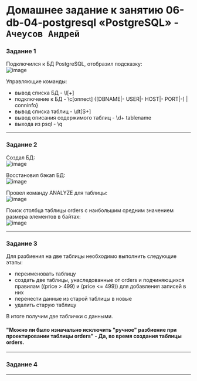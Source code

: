 # Домашнее задание к занятию 06-db-04-postgresql «PostgreSQL» - `Ачеусов Андрей`

### Задание 1
Подключился к БД PostgreSQL, отобразил подсказку:  
![image](https://github.com/AndrewAche/HW_ALL/assets/121398221/b604854e-6f28-4001-af67-fd64a2271c5a)  
  
Управляющие команды:  
* вывод списка БД - \l[+]  
* подключение к БД - \c[onnect] {[DBNAME|- USER|- HOST|- PORT|-] | conninfo}  
* вывод списка таблиц - \dt[S+]  
* вывод описания содержимого таблиц - \d+ tablename  
* выхода из psql - \q  

---


### Задание 2

Создал БД:  
![image](https://github.com/AndrewAche/HW_ALL/assets/121398221/492d5c8d-520f-4d7b-93a9-24b1a2fc2026)  
  
Восстановил бэкап БД:  
![image](https://github.com/AndrewAche/HW_ALL/assets/121398221/ede147a1-fd5b-41c0-bd23-3a966aebe2d1)   
  
Провел команду ANALYZE для таблицы:  
![image](https://github.com/AndrewAche/HW_ALL/assets/121398221/67ca5108-f9bf-44c7-97f7-4d16630a14ed)  
  
Поиск столбца таблицы orders с наибольшим средним значением размера элементов в байтах:  
![image](https://github.com/AndrewAche/HW_ALL/assets/121398221/55ce4f22-aaf7-4747-bee8-9b3ddbfb71ed)  


---


### Задание 3

Для разбиения на две таблицы необходимо выполнить следующие этапы:  
  
* переименовать таблицу  
* создать две таблицы, унаследованные от orders и подчиняющихся правилам ((price > 499) и (price <= 499)) для добавления записей в них   
* перенести данные из старой таблицы в новые  
* удалить старую таблицу  
  
В итоге получим две таблички с данными.  
  
  
#### "Можно ли было изначально исключить "ручное" разбиение при проектировании таблицы orders" - Да, во время создания таблицы orders.

---


### Задание 4



---
